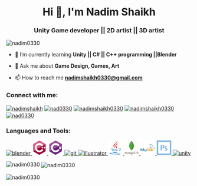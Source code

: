 <h1 align="center">Hi 👋, I'm Nadim Shaikh</h1>
<h3 align="center">Unity Game developer || 2D artist || 3D artist</h3>

<p align="left"> <img src="https://komarev.com/ghpvc/?username=nadim0330&label=Profile%20views&color=0e75b6&style=flat" alt="nadim0330" /> </p>

- 🌱 I’m currently learning **Unity || C# || C++ programming ||Blender**

- 💬 Ask me about **Game Design, Games, Art**

- 📫 How to reach me **nadimshaikh0330@gmail.com**

<h3 align="left">Connect with me:</h3>
<p align="left">
<a href="https://linkedin.com/in/nadimshaikh" target="blank"><img align="center" src="https://raw.githubusercontent.com/rahuldkjain/github-profile-readme-generator/master/src/images/icons/Social/linked-in-alt.svg" alt="nadimshaikh" height="30" width="40" /></a>
<a href="https://instagram.com/nad0330" target="blank"><img align="center" src="https://raw.githubusercontent.com/rahuldkjain/github-profile-readme-generator/master/src/images/icons/Social/instagram.svg" alt="nad0330" height="30" width="40" /></a>
<a href="https://www.hackerrank.com/nadimshaikh0330" target="blank"><img align="center" src="https://raw.githubusercontent.com/rahuldkjain/github-profile-readme-generator/master/src/images/icons/Social/hackerrank.svg" alt="nadimshaikh0330" height="30" width="40" /></a>
<a href="https://auth.geeksforgeeks.org/user/nadimshaikh0330" target="blank"><img align="center" src="https://raw.githubusercontent.com/rahuldkjain/github-profile-readme-generator/master/src/images/icons/Social/geeks-for-geeks.svg" alt="nadimshaikh0330" height="30" width="40" /></a>
<a href="https://discord.gg/nad0330" target="blank"><img align="center" src="https://raw.githubusercontent.com/rahuldkjain/github-profile-readme-generator/master/src/images/icons/Social/discord.svg" alt="nad0330" height="30" width="40" /></a>
</p>

<h3 align="left">Languages and Tools:</h3>
<p align="left"> <a href="https://www.blender.org/" target="_blank" rel="noreferrer"> <img src="https://download.blender.org/branding/community/blender_community_badge_white.svg" alt="blender" width="40" height="40"/> </a> <a href="https://www.w3schools.com/cpp/" target="_blank" rel="noreferrer"> <img src="https://raw.githubusercontent.com/devicons/devicon/master/icons/cplusplus/cplusplus-original.svg" alt="cplusplus" width="40" height="40"/> </a> <a href="https://www.w3schools.com/cs/" target="_blank" rel="noreferrer"> <img src="https://raw.githubusercontent.com/devicons/devicon/master/icons/csharp/csharp-original.svg" alt="csharp" width="40" height="40"/> </a> <a href="https://git-scm.com/" target="_blank" rel="noreferrer"> <img src="https://www.vectorlogo.zone/logos/git-scm/git-scm-icon.svg" alt="git" width="40" height="40"/> </a> <a href="https://www.adobe.com/in/products/illustrator.html" target="_blank" rel="noreferrer"> <img src="https://www.vectorlogo.zone/logos/adobe_illustrator/adobe_illustrator-icon.svg" alt="illustrator" width="40" height="40"/> </a> <a href="https://www.java.com" target="_blank" rel="noreferrer"> <img src="https://raw.githubusercontent.com/devicons/devicon/master/icons/java/java-original.svg" alt="java" width="40" height="40"/> </a> <a href="https://www.mongodb.com/" target="_blank" rel="noreferrer"> <img src="https://raw.githubusercontent.com/devicons/devicon/master/icons/mongodb/mongodb-original-wordmark.svg" alt="mongodb" width="40" height="40"/> </a> <a href="https://www.mysql.com/" target="_blank" rel="noreferrer"> <img src="https://raw.githubusercontent.com/devicons/devicon/master/icons/mysql/mysql-original-wordmark.svg" alt="mysql" width="40" height="40"/> </a> <a href="https://www.photoshop.com/en" target="_blank" rel="noreferrer"> <img src="https://raw.githubusercontent.com/devicons/devicon/master/icons/photoshop/photoshop-line.svg" alt="photoshop" width="40" height="40"/> </a> <a href="https://unity.com/" target="_blank" rel="noreferrer"> <img src="https://www.vectorlogo.zone/logos/unity3d/unity3d-icon.svg" alt="unity" width="40" height="40"/> </a> </p>

<p><img align="left" src="https://github-readme-stats.vercel.app/api/top-langs?username=nadim0330&show_icons=true&locale=en&layout=compact" alt="nadim0330" /></p>

<p>&nbsp;<img align="center" src="https://github-readme-stats.vercel.app/api?username=nadim0330&show_icons=true&locale=en" alt="nadim0330" /></p>

<p><img align="center" src="https://github-readme-streak-stats.herokuapp.com/?user=nadim0330&" alt="nadim0330" /></p>
